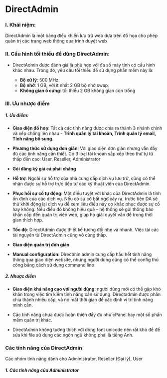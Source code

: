 # DirectAdmin

### I. Khái niệm:

DirectAdmin là một bảng điều khiển lưu trữ web dựa trên đồ họa cho phép quản trị các trang web thông qua trình duyệt web

### II. Cấu hình tối thiểu để dùng DirectAdmin:

- DirectAdmin được đánh giá là phù hợp với đa số máy tính có cấu hình khác nhau. Trong đó, yêu cầu tối thiểu để sử dụng phần mềm này là:

  - **Bộ xử lý**: 500 MHz.
  - **Bộ nhớ**: 1 GB, với ít nhất 2 GB bộ nhớ swap.
  - **Không gian ổ cứng**: tối thiểu 2 GB không gian còn trống

### III. Ưu nhược điểm

##### 1. Ưu điểm:

- **Giao diện đồ hoạ**: Tất cả các tính năng được chia ra thành 3 nhánh chính và xếp chồng lên nhau - **Trình quản lý tài khoản, Trình quản lý email, Tính năng bổ sung**.

- **Phương thức sử dụng đơn giản**: Với giao diện đơn giản nhưng vẫn đầy đủ các tính năng cần thiết. Có 3 loại tài khoản sắp xếp theo thứ tự từ thấp đến cao: User, Reseller, Administrator

- **Gói đăng ký giá cả phải chăng**

- **Hỗ trợ**: Ngoài sự hỗ trợ của nhà cung cấp dịch vụ lưu trữ, cũng có thể nhận được sự hỗ trợ trực tiếp từ các kỹ thuật viên của DirectAdmin. 

- **Phục hồi sự cố tự động**: Một điều tuyệt vời khác của DirectAdmin là tính ổn định của các dịch vụ. Nếu có sự cố bất ngờ xảy ra, trước tiên DA sẽ thử khởi động lại dịch vụ để xem liệu điều này có khắc phục được sự cố hay không. Nếu điều đó không hiệu quả – hệ thống sẽ gửi thông báo khẩn cấp đến quản trị viên web, giúp họ giải quyết vấn đề trong thời gian thích hợp.

- **Tốc độ**: DirectAdmin được thiết kế tương đối nhẹ và nhanh. Việc tải các tài nguyên từ DirectAdmin cũng vô cùng thấp.

- **Giao diện quản trị đơn giản**

- **Manual configuration**: Directmin admin cung cấp hầu hết tính năng thông qua giao diện website, nhưng người dùng cũng có thể config thủ công bằng cách sử dụng command line

##### 2. Nhược điểm

- **Giao diện khá nâng cao với người dùng**: người dùng mới có thể gặp khó khăn trong việc tìm kiếm tính năng cần sử dụng. Directadmin được phân chia thành nhiều cấp, và nó mất thời gian để xác định vị trí tính năng mình cần.

- Các tính năng chưa được hoàn thiện đầy đủ như cPanel hay một số phần mềm quản trị khác.
- DirectAdmin không tương thích với dòng font unicode nên rất khó để để sửa khi file sử dụng các ngôn ngữ không phải là tiếng Anh.

### Các tính năng của DirectAdmin
Các nhóm tính năng dành cho Administrator, Reseller (Đại lý), User

##### 1. Các tính năng của Administrator



